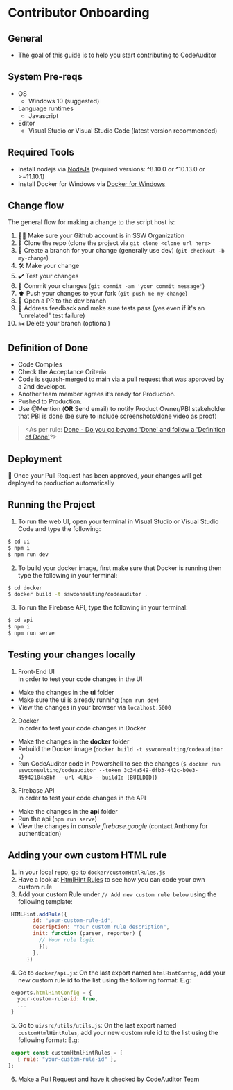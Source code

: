 # Contributor Onboarding

## General

 - The goal of this guide is to help you start contributing to CodeAuditor

## System Pre-reqs

 - OS
    - Windows 10 (suggested)
 - Language runtimes
    - Javascript
 - Editor
    - Visual Studio or Visual Studio Code (latest version recommended)
    
## Required Tools
- Install nodejs via [NodeJs](https://nodejs.org/en/) (required versions: ^8.10.0 or ^10.13.0 or >=11.10.1)
- Install Docker for Windows via [Docker for Windows](https://docs.docker.com/docker-for-windows/)

## Change flow

The general flow for making a change to the script host is:
1. 👍🏻 Make sure your Github account is in SSW Organization
2. 🍴 Clone the repo (clone the project via `git clone <clone url here>`
3. 🌳 Create a branch for your change (generally use dev) (`git checkout -b my-change`)
4. 🛠 Make your change
5. ✔️ Test your changes
6. 📌 Commit your changes (`git commit -am 'your commit message'`)
6. ⬆️ Push your changes to your fork (`git push me my-change`)
7. 💌 Open a PR to the dev branch
8. 📢 Address feedback and make sure tests pass (yes even if it's an "unrelated" test failure)
9. ✂️ Delete your branch (optional) 

## Definition of Done

- Code Compiles
- Check the Acceptance Criteria.
- Code is squash-merged to main via a pull request that was approved by a 2nd developer.
- Another team member agrees it’s ready for Production.
- Pushed to Production.
- Use @Mention (**OR** Send email) to notify Product Owner/PBI stakeholder that PBI is done (be sure to include screenshots/done video as proof) 

> <As per rule: [Done - Do you go beyond 'Done' and follow a 'Definition of Done'](https://rules.ssw.com.au/done-do-you-go-beyond-done-and-follow-a-definition-of-done)?>

## Deployment

🚀 Once your Pull Request has been approved, your changes will get deployed to production automatically

## Running the Project

1. To run the web UI, open your terminal in Visual Studio or Visual Studio Code and type the following:  
``` bash
$ cd ui
$ npm i
$ npm run dev
```

2. To build your docker image, first make sure that Docker is running then type the following in your terminal:
``` bash
$ cd docker
$ docker build -t sswconsulting/codeauditor .
```

3. To run the Firebase API, type the following in your terminal:
``` bash
$ cd api
$ npm i
$ npm run serve
```

## Testing your changes locally 
1. Front-End UI  
In order to test your code changes in the UI
- Make the changes in the **ui** folder
- Make sure the ui is already running (`npm run dev`)
- View the changes in your browser via `localhost:5000`

2. Docker  
In order to test your code changes in Docker 
- Make the changes in the **docker** folder
- Rebuild the Docker image (`docker build -t sswconsulting/codeauditor .`)
- Run CodeAuditor code in Powershell to see the changes (`$ docker run sswconsulting/codeauditor --token 3c34a549-dfb3-442c-b0e3-45942104a8bf --url <URL> --buildId [BUILDID]`) 

3. Firebase API  
In order to test your code changes in the API
- Make the changes in the **api** folder
- Run the api (`npm run serve`)
- View the changes in *console.firebase.google* (contact Anthony for authentication)

## Adding your own custom HTML rule
1. In your local repo, go to ```docker/customHtmlRules.js```
2. Have a look at [HtmlHint Rules](https://github.com/htmlhint/HTMLHint/tree/master/src/core/rules) to see how you can code your own custom rule
3. Add your custom Rule under ```// Add new custom rule below``` using the following template:
```javascript
 HTMLHint.addRule({
        id: "your-custom-rule-id",
        description: "Your custom rule description",
        init: function (parser, reporter) {
          // Your rule logic
          });
        },
      })
```
4. Go to ```docker/api.js```: On the last export named ```htmlHintConfig```, add your new custom rule id to the list using the following format:
E.g: 
```javascript
 exports.htmlHintConfig = {
   your-custom-rule-id: true,
   ...
 }
```
5. Go to ```ui/src/utils/utils.js```: On the last export named ```customHtmlHintRules```, add your new custom rule id to the list using the following format:
E.g: 
```javascript
 export const customHtmlHintRules = [
   { rule: "your-custom-rule-id" },	
];
```
6. Make a Pull Request and have it checked by CodeAuditor Team
